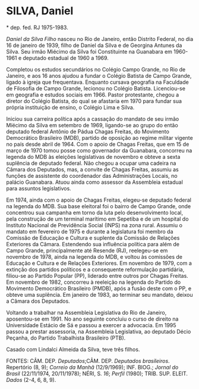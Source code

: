 **SILVA, Daniel**
=================

\* dep. fed. RJ 1975-1983.

*Daniel da Silva Filho* nasceu no Rio de Janeiro, então Distrito
Federal, no dia 16 de janeiro de 1939, filho de Daniel da Silva e de
Georgina Antunes da Silva. Seu irmão Miécimo da Silva foi Constituinte
na Guanabara em 1960-1961 e deputado estadual de 1960 a 1969.

Completou os estudos secundários no Colégio Campo Grande, no Rio de
Janeiro, e aos 16 anos ajudou a fundar o Colégio Batista de Campo
Grande, ligado à igreja que frequentava. Enquanto cursava geografia na
Faculdade de Filosofia de Campo Grande, lecionou no Colégio Batista.
Licenciou-se em geografia e estudos sociais em 1966. Pastor protestante,
chegou a diretor do Colégio Batista, do qual se afastaria em 1970 para
fundar sua própria instituição de ensino, o Colégio Lima e Silva.

Iniciou sua carreira política após a cassação do mandato de seu irmão
Míécimo da Silva em setembro de 1969, ligando-se ao grupo do então
deputado federal Antônio de Pádua Chagas Freitas, do Movimento
Democrático Brasileiro (MDB), partido de oposição ao regime militar
vigente no país desde abril de 1964. Com o apoio de Chagas Freitas, que
em 15 de março de 1970 tomou posse como governador da Guanabara,
concorreu na legenda do MDB às eleições legislativas de novembro e
obteve a sexta suplência de deputado federal. Não chegou a ocupar uma
cadeira na Câmara dos Deputados, mas, a convite de Chagas Freitas,
assumiu as funções de assistente do coordenador das Administrações
Locais, no palácio Guanabara. Atuou ainda como assessor da Assembleia
estadual para assuntos legislativos.

Em 1974, ainda com o apoio de Chagas Freitas, elegeu-se deputado federal
na legenda do MDB. Sua base eleitoral foi o bairro de Campo Grande, onde
concentrou sua campanha em torno da luta pelo desenvolvimento local,
pela construção de um terminal marítimo em Sepetiba e de um hospital do
Instituto Nacional de Previdência Social (INPS) na zona rural. Assumiu o
mandato em fevereiro de 1975 e durante a legislatura foi membro da
Comissão de Educação e Cultura e suplente da Comissão de Relações
Exteriores da Câmara. Estendendo sua influência política para além de
Campo Grande, principalmente até Resende (RJ), reelegeu-se em novembro
de 1978, ainda na legenda do MDB, e voltou às comissões de Educação e
Cultura e de Relações Exteriores. Em novembro de 1979, com a extinção
dos partidos políticos e a consequente reformulação partidária,
filiou-se ao Partido Popular (PP), liderado entre outros por Chagas
Freitas. Em novembro de 1982, concorreu à reeleição na legenda do
Partido do Movimento Democrático Brasileiro (PMDB), após a fusão deste
com o PP, e obteve uma suplência. Em janeiro de 1983, ao terminar seu
mandato, deixou a Câmara dos Deputados.

Voltando a trabalhar na Assembleia Legislativa do Rio de Janeiro,
aposentou-se em 1991. No ano seguinte concluiu o curso de direito na
Universidade Estácio de Sá e passou a exercer a advocacia. Em 1995
passou a prestar assessoria, na Assembleia Legislativa, ao deputado
Décio Peçanha, do Partido Trabalhista Brasileiro (PTB).

Casado com Lindalci Almeida da Silva, teve três filhos.

FONTES: CÂM. DEP. *Deputados*;CÂM. DEP. *Deputados brasileiros*.
Repertório (8, 9); *Correio da Manhã* (12/9/1969); INF. BIOG.; *Jornal
do Brasil* (22/11/1974, 20/11/1978); NÉRI, S. *16*; *Perfil* (1980);
TRIB. SUP. ELEIT. *Dados* (2-4, 6, 8, 9).
